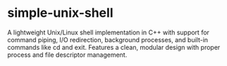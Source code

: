# simple-unix-shell
A lightweight Unix/Linux shell implementation in C++ with support for command piping, I/O redirection, background processes, and built-in commands like cd and exit. Features a clean, modular design with proper process and file descriptor management.
